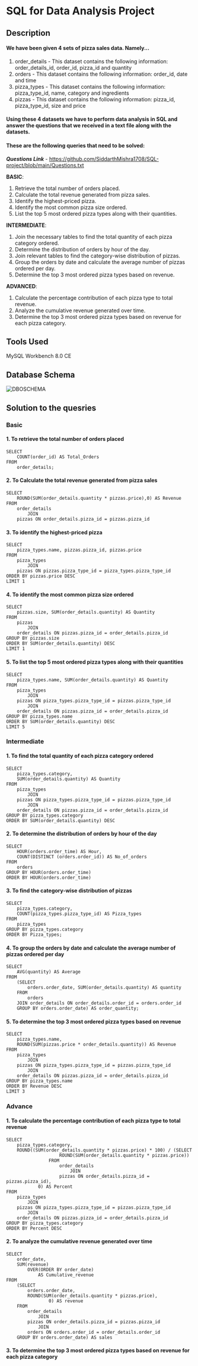 # SQL for Data Analysis Project
## Description
#### We have been given 4 sets of pizza sales data. Namely... 
1. order_details - This dataset contains the following information: order_details_id, 	order_id,	 pizza_id  and  quantity
2. orders - This dataset contains the following information: order_id,	date and time
3. pizza_types - This dataset contains the following information: pizza_type_id,	name,	category and ingredients
4. pizzas - This dataset contains the following information: pizza_id,	pizza_type_id,	size and price
#### Using these 4 datasets we have to perform data analysis in SQL and answer the questions that we received in a text file along with the datasets.
#### These are the following queries that need to be solved:
***Questions Link*** - https://github.com/SiddarthMishra1708/SQL-project/blob/main/Questions.txt

**BASIC**:
1. Retrieve the total number of orders placed.
2. Calculate the total revenue generated from pizza sales.
3. Identify the highest-priced pizza.
4. Identify the most common pizza size ordered.
5. List the top 5 most ordered pizza types along with their quantities.


**INTERMEDIATE**:
1. Join the necessary tables to find the total quantity of each pizza category ordered.
2. Determine the distribution of orders by hour of the day.
3. Join relevant tables to find the category-wise distribution of pizzas.
4. Group the orders by date and calculate the average number of pizzas ordered per day.
5. Determine the top 3 most ordered pizza types based on revenue.

**ADVANCED**:
1. Calculate the percentage contribution of each pizza type to total revenue.
2. Analyze the cumulative revenue generated over time.
3. Determine the top 3 most ordered pizza types based on revenue for each pizza category.

## Tools Used
MySQL Workbench 8.0 CE
## Database Schema
![DBOSCHEMA](https://github.com/SiddarthMishra1708/SQL-project/assets/170062307/67f708fc-9e00-4152-b64e-20d219156deb)
## Solution to the quesries
### Basic
#### 1. To retrieve the total number of orders placed
    SELECT 
        COUNT(order_id) AS Total_Orders
    FROM
        order_details;
#### 2. To Calculate the total revenue generated from pizza sales
    SELECT 
        ROUND(SUM(order_details.quantity * pizzas.price),0) AS Revenue
    FROM
        order_details
            JOIN
        pizzas ON order_details.pizza_id = pizzas.pizza_id   
#### 3. To identify the highest-priced pizza
    SELECT 
        pizza_types.name, pizzas.pizza_id, pizzas.price
    FROM
        pizza_types
            JOIN
        pizzas ON pizzas.pizza_type_id = pizza_types.pizza_type_id
    ORDER BY pizzas.price DESC
    LIMIT 1
#### 4. To identify the most common pizza size ordered
    SELECT 
        pizzas.size, SUM(order_details.quantity) AS Quantity
    FROM
        pizzas
            JOIN
        order_details ON pizzas.pizza_id = order_details.pizza_id
    GROUP BY pizzas.size
    ORDER BY SUM(order_details.quantity) DESC
    LIMIT 1
#### 5. To list the top 5 most ordered pizza types along with their quantities
    SELECT 
        pizza_types.name, SUM(order_details.quantity) AS Quantity
    FROM
        pizza_types
            JOIN
        pizzas ON pizza_types.pizza_type_id = pizzas.pizza_type_id
            JOIN
        order_details ON pizzas.pizza_id = order_details.pizza_id
    GROUP BY pizza_types.name
    ORDER BY SUM(order_details.quantity) DESC
    LIMIT 5
### Intermediate
#### 1. To find the total quantity of each pizza category ordered
    SELECT 
        pizza_types.category,            
        SUM(order_details.quantity) AS Quantity
    FROM
        pizza_types
            JOIN
        pizzas ON pizza_types.pizza_type_id = pizzas.pizza_type_id                
            JOIN
        order_details ON pizzas.pizza_id = order_details.pizza_id
    GROUP BY pizza_types.category
    ORDER BY SUM(order_details.quantity) DESC
#### 2. To determine the distribution of orders by hour of the day
    SELECT 
        HOUR(orders.order_time) AS Hour,
        COUNT(DISTINCT (orders.order_id)) AS No_of_orders
    FROM
        orders
    GROUP BY HOUR(orders.order_time)
    ORDER BY HOUR(orders.order_time)
#### 3. To find the category-wise distribution of pizzas
    SELECT 
        pizza_types.category,
        COUNT(pizza_types.pizza_type_id) AS Pizza_types
    FROM
        pizza_types
    GROUP BY pizza_types.category
    ORDER BY Pizza_types;
#### 4. To group the orders by date and calculate the average number of pizzas ordered per day
    SELECT 
        AVG(quantity) AS Average
    FROM
        (SELECT 
            orders.order_date, SUM(order_details.quantity) AS quantity
        FROM
            orders
        JOIN order_details ON order_details.order_id = orders.order_id
        GROUP BY orders.order_date) AS order_quantity;
#### 5. To determine the top 3 most ordered pizza types based on revenue
    SELECT 
        pizza_types.name,
        ROUND(SUM(pizzas.price * order_details.quantity)) AS Revenue
    FROM
        pizza_types
            JOIN
        pizzas ON pizza_types.pizza_type_id = pizzas.pizza_type_id
            JOIN
        order_details ON pizzas.pizza_id = order_details.pizza_id
    GROUP BY pizza_types.name
    ORDER BY Revenue DESC
    LIMIT 3
### Advance
#### 1. To calculate the percentage contribution of each pizza type to total revenue
    SELECT 
        pizza_types.category,
        ROUND((SUM(order_details.quantity * pizzas.price) * 100) / (SELECT 
                        ROUND(SUM(order_details.quantity * pizzas.price))
                    FROM
                        order_details
                            JOIN
                        pizzas ON order_details.pizza_id = pizzas.pizza_id),
                0) AS Percent
    FROM
        pizza_types
            JOIN
        pizzas ON pizza_types.pizza_type_id = pizzas.pizza_type_id
            JOIN
        order_details ON pizzas.pizza_id = order_details.pizza_id
    GROUP BY pizza_types.category
    ORDER BY Percent DESC
#### 2. To analyze the cumulative revenue generated over time
    SELECT 
    	order_date, 
        SUM(revenue) 
    		OVER(ORDER BY order_date) 
    			AS Cumulative_revenue
    FROM 
    	(SELECT 
    		orders.order_date,
    		ROUND(SUM(order_details.quantity * pizzas.price),
    				0) AS revenue
    	FROM
    		order_details
    			JOIN
    		pizzas ON order_details.pizza_id = pizzas.pizza_id
    			JOIN
    		orders ON orders.order_id = order_details.order_id
    	GROUP BY orders.order_date) AS sales
#### 3. To determine the top 3 most ordered pizza types based on revenue for each pizza category






